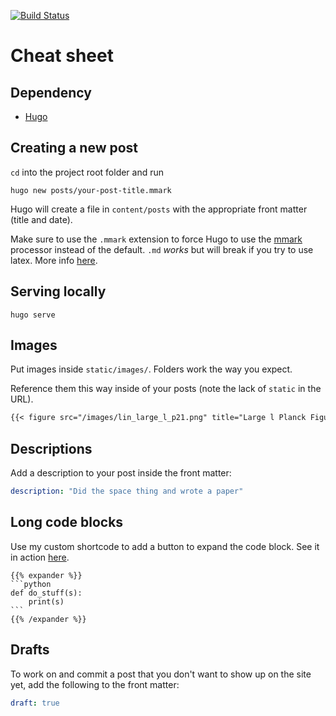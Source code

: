 [![Build Status](https://travis-ci.com/veggiedefender/blog.svg?token=PDUc4qxJHc1pk56xHFbZ&branch=master)](https://travis-ci.com/veggiedefender/blog)

# Cheat sheet

## Dependency
* [Hugo](https://gohugo.io/)

## Creating a new post
`cd` into the project root folder and run

```
hugo new posts/your-post-title.mmark
```

Hugo will create a file in `content/posts` with the appropriate front matter (title and date).

Make sure to use the `.mmark` extension to force Hugo to use the [mmark](https://github.com/miekg/mmark) processor instead of the default. `.md` *works* but will break if you try to use latex. More info [here](https://gohugo.io/content-management/formats/#issues-with-markdown).

## Serving locally
```
hugo serve
```

## Images
Put images inside `static/images/`. Folders work the way you expect.

Reference them this way inside of your posts (note the lack of `static` in the URL).

```md
{{< figure src="/images/lin_large_l_p21.png" title="Large l Planck Figure 21 Linear Y" >}}
```

## Descriptions
Add a description to your post inside the front matter:
```yaml
description: "Did the space thing and wrote a paper"
```

## Long code blocks
Use my custom shortcode to add a button to expand the code block. See it in action [here](https://blog.jse.li/posts/marveloptics-malware/).

    {{% expander %}}
    ```python
    def do_stuff(s):
        print(s)
    ```
    {{% /expander %}}

## Drafts
To work on and commit a post that you don't want to show up on the site yet, add the following to the front matter:

```yaml
draft: true
```
